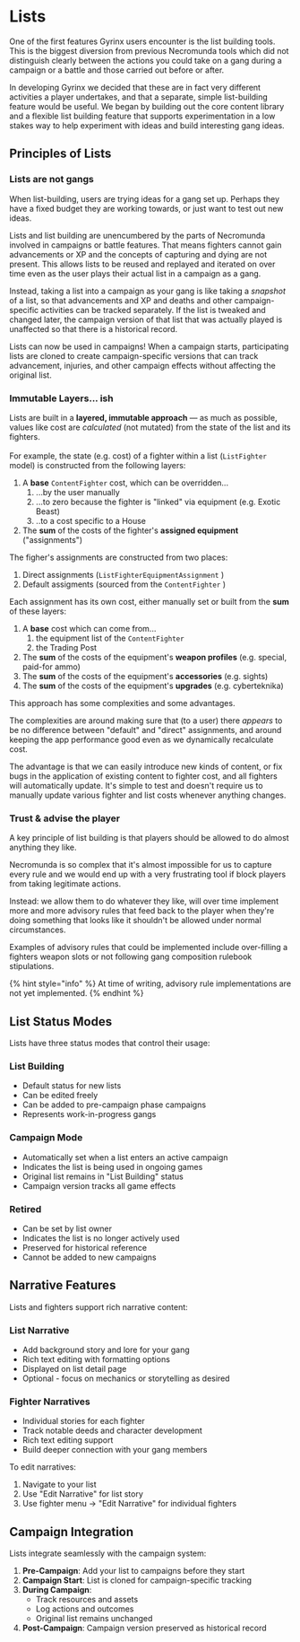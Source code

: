 # Lists

One of the first features Gyrinx users encounter is the list building tools. This is the biggest diversion from previous Necromunda tools which did not distinguish clearly between the actions you could take on a gang during a campaign or a battle and those carried out before or after.

In developing Gyrinx we decided that these are in fact very different activities a player undertakes, and that a separate, simple list-building feature would be useful. We began by building out the core content library and a flexible list building feature that supports experimentation in a low stakes way to help experiment with ideas and build interesting gang ideas.

## Principles of Lists

### Lists are not gangs

When list-building, users are trying ideas for a gang set up. Perhaps they have a fixed budget they are working towards, or just want to test out new ideas.

Lists and list building are unencumbered by the parts of Necromunda involved in campaigns or battle features. That means fighters cannot gain advancements or XP and the concepts of capturing and dying are not present. This allows lists to be reused and replayed and iterated on over time even as the user plays their actual list in a campaign as a gang.

Instead, taking a list into a campaign as your gang is like taking a _snapshot_ of a list, so that advancements and XP and deaths and other campaign-specific activities can be tracked separately. If the list is tweaked and changed later, the campaign version of that list that was actually played is unaffected so that there is a historical record.

Lists can now be used in campaigns! When a campaign starts, participating lists are cloned to create campaign-specific versions that can track advancement, injuries, and other campaign effects without affecting the original list.

### Immutable Layers... ish

Lists are built in a **layered, immutable approach** — as much as possible, values like cost are _calculated_ (not mutated) from the state of the list and its fighters.\
\
For example, the state (e.g. cost) of a fighter within a list (`ListFighter` model) is constructed from the following layers:

1. A **base** `ContentFighter` cost, which can be overridden...
   1. ...by the user manually
   2. ...to zero because the fighter is "linked" via equipment (e.g. Exotic Beast)
   3. ..to a cost specific to a House
2. The **sum** of the costs of the fighter's **assigned equipment** ("assignments")

The figher's assignments are constructed from two places:

1. Direct assignments (`ListFighterEquipmentAssignment` )
2. Default assigments (sourced from the `ContentFighter` )

Each assignment has its own cost, either manually set or built from the **sum** of these layers:

1. A **base** cost which can come from...
   1. the equipment list of the `ContentFighter`
   2. the Trading Post
2. The **sum** of the costs of the equipment's **weapon profiles** (e.g. special, paid-for ammo)
3. The **sum** of the costs of the equipment's **accessories** (e.g. sights)
4. The **sum** of the costs of the equipment's **upgrades** (e.g. cyberteknika)

This approach has some complexities and some advantages.

The complexities are around making sure that (to a user) there _appears_ to be no difference between "default" and "direct" assignments, and around keeping the app performance good even as we dynamically recalculate cost.

The advantage is that we can easily introduce new kinds of content, or fix bugs in the application of existing content to fighter cost, and all fighters will automatically update. It's simple to test and doesn't require us to manually update various fighter and list costs whenever anything changes.

### Trust & advise the player

A key principle of list building is that players should be allowed to do almost anything they like.

Necromunda is so complex that it's almost impossible for us to capture every rule and we would end up with a very frustrating tool if block players from taking legitimate actions.

Instead: we allow them to do whatever they like, will over time implement more and more advisory rules that feed back to the player when they're doing something that looks like it shouldn't be allowed under normal circumstances.

Examples of advisory rules that could be implemented include over-filling a fighters weapon slots or not following gang composition rulebook stipulations.

{% hint style="info" %}
At time of writing, advisory rule implementations are not yet implemented.
{% endhint %}

## List Status Modes

Lists have three status modes that control their usage:

### List Building

- Default status for new lists
- Can be edited freely
- Can be added to pre-campaign phase campaigns
- Represents work-in-progress gangs

### Campaign Mode

- Automatically set when a list enters an active campaign
- Indicates the list is being used in ongoing games
- Original list remains in "List Building" status
- Campaign version tracks all game effects

### Retired

- Can be set by list owner
- Indicates the list is no longer actively used
- Preserved for historical reference
- Cannot be added to new campaigns

## Narrative Features

Lists and fighters support rich narrative content:

### List Narrative

- Add background story and lore for your gang
- Rich text editing with formatting options
- Displayed on list detail page
- Optional - focus on mechanics or storytelling as desired

### Fighter Narratives

- Individual stories for each fighter
- Track notable deeds and character development
- Rich text editing support
- Build deeper connection with your gang members

To edit narratives:

1. Navigate to your list
2. Use "Edit Narrative" for list story
3. Use fighter menu → "Edit Narrative" for individual fighters

## Campaign Integration

Lists integrate seamlessly with the campaign system:

1. **Pre-Campaign**: Add your list to campaigns before they start
2. **Campaign Start**: List is cloned for campaign-specific tracking
3. **During Campaign**:
   - Track resources and assets
   - Log actions and outcomes
   - Original list remains unchanged
4. **Post-Campaign**: Campaign version preserved as historical record
